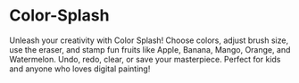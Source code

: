 # Color-Splash
Unleash your creativity with Color Splash! Choose colors, adjust brush size, use the eraser, and stamp fun fruits like Apple, Banana, Mango, Orange, and Watermelon. Undo, redo, clear, or save your masterpiece. Perfect for kids and anyone who loves digital painting!
